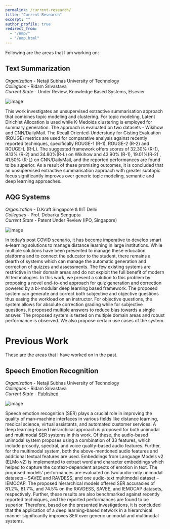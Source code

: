 ```yaml
---
permalink: /current-research/
title: "Current Research"
excerpt: ""
author_profile: true
redirect_from: 
  - "/nmp/"
  - "/nmp.html"
---
```


Following are the areas that I am working on:

Text Summarization
------
*Organization* - Netaji Subhas University of Technology <br />
*Collegues* - Ridam Srivastava <br />
*Current State* - Under Review, Knowledge Based Systems, Elsevier <br />

![image](https://prabhav55221.github.io//images/tsum.png)

This work investigates an unsupervised extractive summarisation approach that combines topic modeling and clustering. For topic modeling, Latent Dirichlet Allocation is used while K-Medoids clustering is employed for summary generation. The approach is evaluated on two datasets - Wikihow and CNN/DailyMail. The Recall Oriented-Understudy for Gisting Evaluation
(ROUGE) metrics are used for comparative analysis against recently reported techniques, specifically ROUGE-1 (R-1), ROUGE-2 (R-2) and ROUGE-L (R-L). The suggested framework
offers scores of 32.30% (R-1), 9.13% (R-2) and 34.80%(R-L) on Wikihow and 43.90% (R-1), 19.01%(R-2) , 41.50% (R-L) on CNN/DailyMail, and the reported performances are found to be
superior. As a result of these promising outcomes, it is concluded that an unsupervised extractive summarisation approach with greater subtopic focus significantly improves over generic topic modeling, semantic and deep learning approaches. 


AQG Systems
------
*Organization* - D.Kraft Singapore & IIIT Delhi <br />
*Collegues* - Prof. Debarka Sengupta <br />
*Current State* - Patent Under Review (IPO, Singapore) <br />

![image](https://prabhav55221.github.io//images/aqg.png)

In today’s post COVID scenario, it has become imperative to develop smart e-learning solutions to manage distance learning in large institutions. While multiple solutions have been presented to manage these education platforms and to connect the educator to the student, there remains a dearth of systems which can manage the automatic generation and correction of quizzes and assessments. The few existing systems are restrictive in their domain areas and do not exploit the full benefit of modern AI technologies. In this work, we present a solution to this problem by proposing a novel end-to-end approach for quiz generation and correction powered by a bi-modular deep learning based framework. The proposed system can generate and correct both subjective and objective questions thus easing the workload on an instructor. For objective questions, the system allows for absolute correction grading while for subjective questions, it proposed multiple answers to reduce bias towards a single answer. The proposed system is tested on multiple domain areas and robust performance is observed. We also propose certain use cases of the system.



Previous Work
======

These are the areas that I have worked on in the past.

Speech Emotion Recognition
------
*Organization* - Netaji Subhas University of Technology <br />
*Collegues* - Ridam Srivastava <br />
*Current State* - [Published](https://www.sciencedirect.com/science/article/abs/pii/S0950705121005785) <br />

![image](https://prabhav55221.github.io//images/ser.png)

Speech emotion recognition (SER) plays a crucial role in improving the quality of man–machine interfaces in various fields like distance learning, medical science, virtual assistants, and automated customer services. A deep learning-based hierarchical approach is proposed for both unimodal and multimodal SER systems in this work. Of these, the audio-based unimodal system proposes using a combination of 33 features, which include prosody, spectral, and voice quality-based audio features. Further, for the multimodal system, both the above-mentioned audio features and additional textual features are used. Embeddings from Language Models v2 (ELMo v2) is implemented to extract word and character embeddings which helped to capture the context-dependent aspects of emotion in text. The proposed models’ performances are evaluated on two audio-only unimodal datasets – SAVEE and RAVDESS, and one audio-text multimodal dataset – IEMOCAP. The proposed hierarchical models offered SER accuracies of 81.2%, 81.7%, and 74.5% on the RAVDESS, SAVEE, and IEMOCAP datasets, respectively. Further, these results are also benchmarked against recently reported techniques, and the reported performances are found to be superior. Therefore, based on the presented investigations, it is concluded that the application of a deep learning-based network in a hierarchical manner significantly improves SER over generic unimodal and multimodal systems.


<!-- Brain MRI Segmentation
------


TTR Estimation in Infants
------


COVID-19 Scenario in USA and India - A Topic Modelled Approach
------ -->

